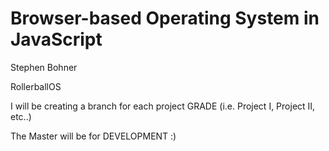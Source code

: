 Browser-based Operating System in JavaScript
============================================

Stephen Bohner

RollerballOS

I will be creating a branch for each project GRADE (i.e. Project I, Project II, etc..)

The Master will be for DEVELOPMENT :)
